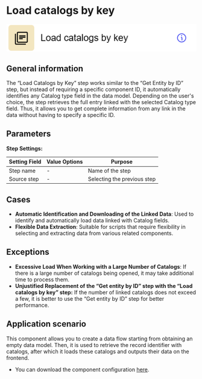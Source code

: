 # Load catalogs by key

![](../../assets/images/app-development/load-catalogs-by-key.png)

## General information
The “Load Catalogs by Key” step works similar to the “Get Entity by ID” step, but instead of requiring a specific component ID, it automatically identifies any Catalog type field in the data model. Depending on the user's choice, the step retrieves the full entry linked with the selected Catalog type field. Thus, it allows you to get complete information from any link in the data without having to specify a specific ID.

## Parameters
**Step Settings:**

| Setting Field | Value Options | Purpose |
|----------------|-------------------|------------|
| Step name      | -                 | Name of the step |
| Source step    | -                 | Selecting the previous step |

## Cases
- **Automatic Identification and Downloading of the Linked Data**: Used to identify and automatically load data linked with Catalog fields.
- **Flexible Data Extraction**: Suitable for scripts that require flexibility in selecting and extracting data from various related components.

## Exceptions
- **Excessive Load When Working with a Large Number of Catalogs**: If there is a large number of catalogs being opened, it may take additional time to process them.
- **Unjustified Replacement of the “Get entity by ID” step with the “Load catalogs by key” step:** If the number of linked catalogs does not exceed a few, it is better to use the “Get entity by ID” step for better performance.

## Application scenario

This component allows you to create a data flow starting from obtaining an empty data model. Then, it is used to retrieve the record identifier with catalogs, after which it loads these catalogs and outputs their data on the frontend.

- You can download the component configuration [here](https://drive.google.com/file/d/1_GImBJ3UCDo-T1dL6c85-wWgcUfpJIz3/view?usp=sharing).